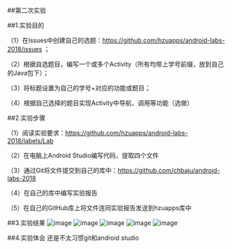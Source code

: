 ##第二次实验

##1.实验目的

（1）在Issues中创建自己的选题：https://github.com/hzuapps/android-labs-2018/issues ；

（2）根据自选题目，编写一个或多个Activity（所有均带上学号前缀，放到自己的Java包下）； 

（3）将标题设置为自己的学号+对应的功能或题目； 

（4）根据自己选择的题目实现Activity中导航、调用等功能（选做）

##2.实验步骤

（1）阅读实验要求：https://github.com/hzuapps/android-labs-2018/labels/Lab 

（2）在电脑上Android Studio编写代码，提取四个文件

（3）通过Git将文件提交到自己的库中：https://github.com/chbaju/android-labs-2018 

（4）在自己的库中编写实验报告

（5）在自己的GitHub库上将文件连同实验报告发送到hzuapps库中

##3.实验结果
![image](https://github.com/zxc9711/android-labs-2019/blob/master/students/soft1714080902128/%E5%AE%9E%E9%AA%8C2/%E5%AE%9E%E9%AA%8C2(1).PNG)
![image](https://github.com/zxc9711/android-labs-2019/blob/master/students/soft1714080902128/%E5%AE%9E%E9%AA%8C2/%E5%AE%9E%E9%AA%8C2(2).PNG)
![image](https://github.com/zxc9711/android-labs-2019/blob/master/students/soft1714080902128/%E5%AE%9E%E9%AA%8C2/%E5%AE%9E%E9%AA%8C2(3).PNG)
![image](https://github.com/zxc9711/android-labs-2019/blob/master/students/soft1714080902128/%E5%AE%9E%E9%AA%8C2/%E5%AE%9E%E9%AA%8C2(4).PNG)
![image](https://github.com/zxc9711/android-labs-2019/blob/master/students/soft1714080902128/%E5%AE%9E%E9%AA%8C2/%E5%AE%9E%E9%AA%8C2(5).PNG)

##4.实验体会
还是不太习惯git和android studio
